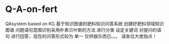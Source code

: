 # Q-A-on-fert
QAsystem based on KG
基于知识图谱的肥料知识问答系统  创建好肥料领域知识图谱  问题语句意图识别采用朴素贝叶斯的方法 进行分类  设定关键词  对提问的语句 进行回答，现在的问答形式较为 单一 仅供娱乐而已。。。
请各位大佬指点！

